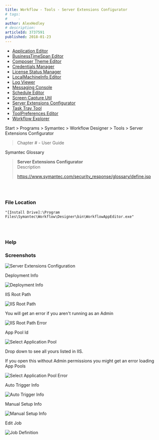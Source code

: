 ```yaml
---
title: Workflow - Tools - Server Extensions Configurator
# tags:
#     - 
author: AlexHedley
# description: 
articleId: 3737591
published: 2018-01-23
---
```


- [Application Editor](https://community.broadcom.com/symantecenterprise/viewdocument?DocumentKey=19195da8-6f79-40a5-b020-7932e20a53f4&amp;CommunityKey=04ead5e9-3643-4118-b853-afa5a58710c6&amp;tab=librarydocuments)
- [BusinessTimeSpan Editor](https://community.broadcom.com/symantecenterprise/viewdocument?DocumentKey=f72f9c48-ffc1-4b0d-9339-b9cae6cf2966&amp;CommunityKey=04ead5e9-3643-4118-b853-afa5a58710c6&amp;tab=librarydocuments)
- [Composer Theme Editor](https://community.broadcom.com/symantecenterprise/viewdocument?DocumentKey=824347c4-f538-4404-9f2f-59ca0658673a&amp;CommunityKey=04ead5e9-3643-4118-b853-afa5a58710c6&amp;tab=librarydocuments)
- [Credentials Manager](https://community.broadcom.com/symantecenterprise/viewdocument?DocumentKey=63e53603-2ac2-46b8-9c06-8129bc483418&amp;CommunityKey=04ead5e9-3643-4118-b853-afa5a58710c6&amp;tab=librarydocuments)
- [License Status Manager](https://community.broadcom.com/symantecenterprise/viewdocument?DocumentKey=4ac6f1c4-6896-489d-801c-f4fef130a9be&amp;CommunityKey=04ead5e9-3643-4118-b853-afa5a58710c6&amp;tab=librarydocuments)
- [LocalMachineInfo Editor](https://community.broadcom.com/symantecenterprise/viewdocument?DocumentKey=4807af83-e87d-4449-9493-f96c546f5561&amp;CommunityKey=04ead5e9-3643-4118-b853-afa5a58710c6&amp;tab=librarydocuments)
- [Log Viewer](https://community.broadcom.com/symantecenterprise/viewdocument?DocumentKey=2941c9ac-9aa9-44e6-a8b3-fe2d0ba95f29&amp;CommunityKey=04ead5e9-3643-4118-b853-afa5a58710c6&amp;tab=librarydocuments)
- [Messaging Console](https://community.broadcom.com/symantecenterprise/viewdocument?DocumentKey=f41a78e3-cdf4-4c4c-93e2-331d3b44dfab&amp;CommunityKey=04ead5e9-3643-4118-b853-afa5a58710c6&amp;tab=librarydocuments)
- [Schedule Editor](https://www.symantec.com/connect/articles/workflow-tools-schedule-editor)
- [Screen Capture Util](https://community.broadcom.com/symantecenterprise/viewdocument?DocumentKey=0d264462-736b-466e-bfa2-4c868cbf75a3&amp;CommunityKey=04ead5e9-3643-4118-b853-afa5a58710c6&amp;tab=librarydocuments)
- [Server Extensions Configurator](https://community.broadcom.com/symantecenterprise/viewdocument?DocumentKey=bec1d012-42aa-49f6-8355-01109d8d1d2f&amp;CommunityKey=04ead5e9-3643-4118-b853-afa5a58710c6&amp;tab=librarydocuments)
- [Task Tray Tool](https://community.broadcom.com/symantecenterprise/viewdocument?DocumentKey=b84a792f-da66-4bc1-8c31-371f86bf37f6&amp;CommunityKey=04ead5e9-3643-4118-b853-afa5a58710c6&amp;tab=librarydocuments)
- [ToolPreferences Editor](https://community.broadcom.com/symantecenterprise/viewdocument?DocumentKey=613c69e7-9838-4204-a0ee-bff67cf25033&amp;CommunityKey=04ead5e9-3643-4118-b853-afa5a58710c6&amp;tab=librarydocuments)
- [Workflow Explorer](https://www.symantec.com/connect/articles/workflow-tools-workflow-explorer)

Start &gt; Programs &gt; Symantec &gt; Workflow Designer &gt; Tools &gt; Server Extensions Configurator

> Chapter # - User Guide

Symantec Glossary

> **Server Extensions Configurator**  
> 	Description
> 
> 
> https://www.symantec.com/security_response/glossary/define.jsp

###  
  
### File Location

    "[Install Drive]:\Program Files\Symantec\Workflow\Designer\bin\WorkflowAppEditor.exe" 

###  
  
### Help

### Screenshots
  
![Server Extensions Configuration](images\ServerExtensionsConfiguration.png)
  
Deployment Info
  
![Deployment Info](images\ServerExtensionsConfiguration-DeploymentInfo.png)
  
IIS Root Path
  
![IIS Root Path](images\ServerExtensionsConfiguration-DeploymentInfo-IISRootPath.png)
  
You will get an error if you aren't running as an Admin
  
![IIS Root Path Error](images\ServerExtensionsConfiguration-DeploymentInfo-IISRootPath-Error.png)

App Pool Id
  
![Select Application Pool](images\ServerExtensionsConfiguration-DeploymentInfo-SelectApplicationPool.png)
  
Drop down to see all yours listed in IIS.
  
If you open this without Admin permissions you might get an error loading App Pools
  
![Select Application Pool Error](images\ServerExtensionsConfiguration-DeploymentInfo-SelectApplicationPool-Error.png)

Auto Trigger Info
  
![Auto Trigger Info](images\ServerExtensionsConfiguration-AutoTriggerInfo.png)

Manual Setup Info
  
![Manual Setup Info](images\ServerExtensionsConfiguration-ManualSetupInfo.png)
  
Edit Job
  
![Job Definition](images\ServerExtensionsConfiguration-ManualSetupInfo-JobDefinition.png)

